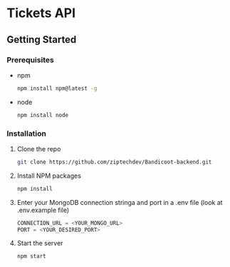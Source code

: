 # Tickets API

<!-- GETTING STARTED -->
## Getting Started

### Prerequisites

* npm
  ```sh
  npm install npm@latest -g
  ```
* node
  ```sh
  npm install node
  ```

### Installation

1. Clone the repo
   ```sh
   git clone https://github.com/ziptechdev/Bandicoot-backend.git
   ```
   
2. Install NPM packages
   ```sh
   npm install
   ```
   
3. Enter your MongoDB connection stringa and port in a .env file (look at .env.example file)
   ```js
   CONNECTION_URL = <YOUR_MONGO_URL>
   PORT = <YOUR_DESIRED_PORT>
   ```

4. Start the server
   ```sh
   npm start
   ```   
